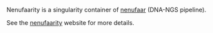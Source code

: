 Nenufaarity is a singularity container of [nenufaar](https://github.com/beboche/nenufaar) (DNA-NGS pipeline). 

See the [nenufaarity](https://neuro-2.iurc.montp.inserm.fr/nenufaarity/) website for more details.
